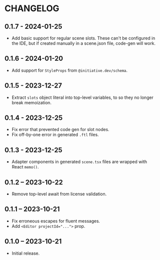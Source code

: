 # CHANGELOG

## 0.1.7 - 2024-01-25

- Add basic support for regular scene slots.
  These can't be configured in the IDE, but if created manually in a scene.json file, code-gen will work.

## 0.1.6 - 2024-01-20

- Add support for `StyleProps` from `@initiative.dev/schema`.

## 0.1.5 - 2023-12-27

- Extract `slots` object literal into top-level variables, to so they no longer break memoization.

## 0.1.4 - 2023-12-25

- Fix error that prevented code gen for slot nodes.
- Fix off-by-one error in generated `.ftl` files.

## 0.1.3 - 2023-12-25

- Adapter components in generated `scene.tsx` files are wrapped with React `memo()`.

## 0.1.2 – 2023-10-22

- Remove top-level await from license validation.

## 0.1.1 – 2023-10-21

- Fix erroneous escapes for fluent messages.
- Add `<Editor projectId="...">` prop.

## 0.1.0 – 2023-10-21

- Initial release.
